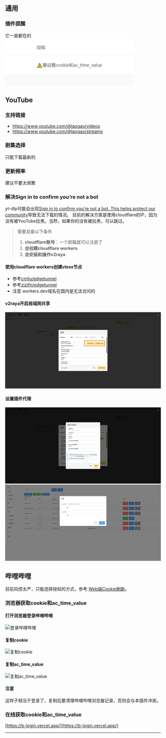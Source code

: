 ## 通用
### 插件提醒
它一直都在的<br>
![plugin-remind](./images/plugin-remind.png)

## YouTube
### 支持链接
- https://www.youtube.com/@laogao/videos
- https://www.youtube.com/@laogao/streams

### 剧集选择
只能下载最新的

### 更新频率
建议不要太频繁
### 解决Sign in to confirm you’re not a bot
yt-dlp可能会出现[Sign in to confirm you’re not a bot. This helps protect our community](https://github.com/yt-dlp/yt-dlp/issues/10128)导致无法下载的情况。
目前的解决方案是使用cloudflare的IP，因为没有被YouTube拉黑。当然，如果你的没有被拉黑，可以跳过。
> 需要具备以下条件
>
> 1. **cloudflare账号**：一个邮箱就可以注册了
> 2. **会创建cloudflare workers**
> 3. **会安装和操作v2raya**

#### 使用cloudflare workers创建vless节点
- 参考[cmliu/edgetunnel](https://github.com/cmliu/edgetunnel)
- 参考[zizifn/edgetunnel](https://github.com/zizifn/edgetunnel)
- 注意 workers.dev域名在国内是无法访问的

#### v2raya开启局域网共享
![局域网共享](./images/intranet-sharing.png)

#### 设置插件代理
![共享端口](./images/intranet-sharing-2.png)
![插件代理设置](./images/plugin-proxy-settting.png)


## 哔哩哔哩
目前风控太严，只能选择授权的方式，参考 [Web端Cookie刷新](https://socialsisteryi.github.io/bilibili-API-collect/docs/login/cookie_refresh.html)。
### 浏览器获取cookie和ac_time_value
#### 打开浏览器登录哔哩哔哩

![登录哔哩哔哩](../images/b-login.png)

#### 复制cookie

![复制cookie](../images/b-cookie.png)

#### 复制ac_time_value

![复制ac_time_value](../images/ac_time_value.png)

#### 注意

这样子相当于登录了，复制后要清理哔哩哔哩浏览器记录，否则会与本插件冲突。

### 在线获取cookie和ac_time_value
[https://b-login.vercel.app/](https://b-login.vercel.app/)

---






